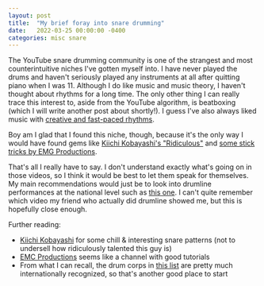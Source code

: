 ```yaml
---
layout: post
title:  "My brief foray into snare drumming"
date:   2022-03-25 00:00:00 -0400
categories: misc snare
---
```


The YouTube snare drumming community is one of the strangest and most counterintuitive niches I've gotten myself into. I have never played the drums and haven't seriously played any instruments at all after quitting piano when I was 11. Although I do like music and music theory, I haven't thought about rhythms for a long time. The only other thing I can really trace this interest to, aside from the YouTube algorithm, is beatboxing (which I will write another post about shortly!). I guess I've also always liked music with [creative and fast-paced rhythms](https://youtu.be/vQd1xc_RYPs).

Boy am I glad that I found this niche, though, because it's the only way I would have found gems like [Kiichi Kobayashi's "Ridiculous"](https://youtu.be/_Dh2v_-_aZU) and [some stick tricks by EMG Productions](https://youtu.be/dv2PkvMkzVo).

That's all I really have to say. I don't understand exactly what's going on in those videos, so I think it would be best to let them speak for themselves. My main recommendations would just be to look into drumline performances at the national level such as [this one](https://youtu.be/L-b0PbL8gB0). I can't quite remember which video my friend who actually did drumline showed me, but this is hopefully close enough.

Further reading:
* [Kiichi Kobayashi](https://www.youtube.com/c/KiichiKobayashi) for some chill & interesting snare patterns (not to undersell how ridiculously talented this guy is)
* [EMC Productions](https://www.youtube.com/c/EMCproductions) seems like a channel with good tutorials
* From what I can recall, the drum corps in [this list](https://en.wikipedia.org/wiki/List_of_Drum_Corps_International_member_corps) are pretty much internationally recognized, so that's another good place to start
